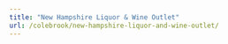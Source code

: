 ```yaml
---
title: "New Hampshire Liquor & Wine Outlet"
url: /colebrook/new-hampshire-liquor-and-wine-outlet/
---
```

